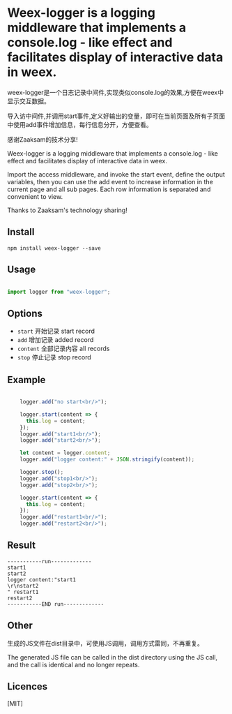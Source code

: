 Weex-logger is a logging middleware that implements a console.log - like effect and facilitates display of interactive data in weex.
=================

weex-logger是一个日志记录中间件,实现类似console.log的效果,方便在weex中显示交互数据。

导入访中间件,并调用start事件,定义好输出的变量，即可在当前页面及所有子页面中使用add事件增加信息，每行信息分开，方便查看。

感谢Zaaksam的技术分享!

Weex-logger is a logging middleware that implements a console.log - like effect and facilitates display of interactive data in weex.

Import the access middleware, and invoke the start event, define the output variables, then you can use the add event to increase information in the current page and all sub pages. Each row information is separated and convenient to view.

Thanks to Zaaksam's technology sharing!

## Install

`npm install weex-logger --save`

## Usage

```ts

import logger from "weex-logger";

```

## Options

- `start` 开始记录 start record
- `add` 增加记录 added record
- `content` 全部记录内容 all records
- `stop` 停止记录 stop record

## Example

```ts

    logger.add("no start<br/>");

    logger.start(content => {
      this.log = content;
    });
    logger.add("start1<br/>");
    logger.add("start2<br/>");

    let content = logger.content;
    logger.add("logger content:" + JSON.stringify(content));

    logger.stop();
    logger.add("stop1<br/>");
    logger.add("stop2<br/>");

    logger.start(content => {
      this.log = content;
    });
    logger.add("restart1<br/>");
    logger.add("restart2<br/>");

```    

## Result

```
-----------run-------------
start1
start2
logger content:"start1
\r\nstart2
" restart1
restart2
-----------END run-------------

```



## Other

生成的JS文件在dist目录中，可使用JS调用，调用方式雷同，不再重复。

The generated JS file can be called in the dist directory using the JS call, and the call is identical and no longer repeats.

## Licences

[MIT]
